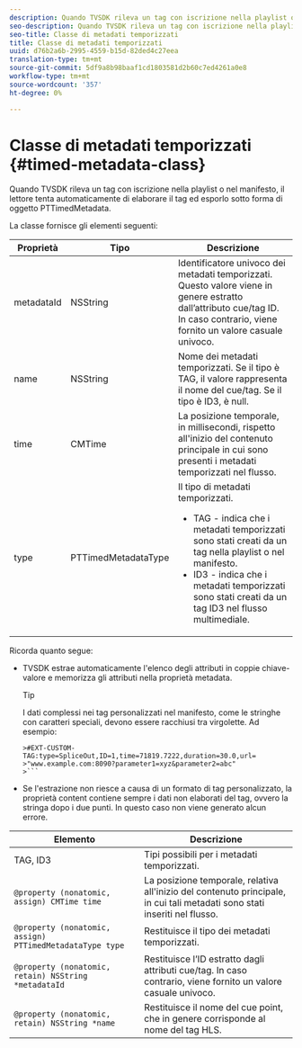 ```yaml
---
description: Quando TVSDK rileva un tag con iscrizione nella playlist o nel manifesto, il lettore tenta automaticamente di elaborare il tag ed esporlo sotto forma di oggetto PTTimedMetadata.
seo-description: Quando TVSDK rileva un tag con iscrizione nella playlist o nel manifesto, il lettore tenta automaticamente di elaborare il tag ed esporlo sotto forma di oggetto PTTimedMetadata.
seo-title: Classe di metadati temporizzati
title: Classe di metadati temporizzati
uuid: d76b2a6b-2995-4559-b15d-82ded4c27eea
translation-type: tm+mt
source-git-commit: 5df9a8b98baaf1cd1803581d2b60c7ed4261a0e8
workflow-type: tm+mt
source-wordcount: '357'
ht-degree: 0%

---
```



# Classe di metadati temporizzati {#timed-metadata-class}

Quando TVSDK rileva un tag con iscrizione nella playlist o nel manifesto, il lettore tenta automaticamente di elaborare il tag ed esporlo sotto forma di oggetto PTTimedMetadata.

La classe fornisce gli elementi seguenti:

<table id="table_FFC56AC5B1E04DA99C9309C0223ABA90"> 
 <thead> 
  <tr> 
   <th colname="col1" class="entry"><b>Proprietà</b></th> 
   <th colname="col02" class="entry"><b>Tipo</b> </th> 
   <th colname="col2" class="entry"><b>Descrizione</b></th> 
  </tr>
 </thead>
 <tbody> 
  <tr> 
   <td colname="col1"> <span class="codeph"> metadataId</span> </td> 
   <td colname="col02"><span class="codeph"> NSString</span> </td> 
   <td colname="col2"> Identificatore univoco dei metadati temporizzati. Questo valore viene in genere estratto dall’attributo cue/tag ID. In caso contrario, viene fornito un valore casuale univoco. </td> 
  </tr> 
  <tr> 
   <td colname="col1"><span class="codeph"> name</span> </td> 
   <td colname="col02"><span class="codeph"> NSString</span></td> 
   <td colname="col2"> Nome dei metadati temporizzati. Se il tipo è <span class="codeph"> TAG</span>, il valore rappresenta il nome del cue/tag. Se il tipo è <span class="codeph"> ID3</span>, è null. </td> 
  </tr> 
  <tr> 
   <td colname="col1"><span class="codeph"> time</span> </td> 
   <td colname="col02"><span class="codeph"> CMTime</span></td> 
   <td colname="col2"> La posizione temporale, in millisecondi, rispetto all'inizio del contenuto principale in cui sono presenti i metadati temporizzati nel flusso. </td> 
  </tr> 
  <tr> 
   <td colname="col1"><span class="codeph"> type</span> </td> 
   <td colname="col02"> <span class="codeph"> PTTimedMetadataType</span></td> 
   <td colname="col2">Il tipo di metadati temporizzati. 
    <ul id="ul_70FBFB33E9F846D8B38592560CCE9560"> 
     <li id="li_739D30561BFB4D9B97DF212E4880BA2C">TAG - indica che i metadati temporizzati sono stati creati da un tag nella playlist o nel manifesto. </li> 
     <li id="li_E785E1DEF1CC4D9DBE7764E5D05EFAFC">ID3 - indica che i metadati temporizzati sono stati creati da un tag ID3 nel flusso multimediale. </li> 
    </ul> </td> 
  </tr> 
 </tbody> 
</table>

<!--<a id="section_737CC47997F74F80A3C5C6171ADE120E"></a>-->

Ricorda quanto segue:

* TVSDK estrae automaticamente l&#39;elenco degli attributi in coppie chiave-valore e memorizza gli attributi nella proprietà metadata.

   >[!TIP]
   >
   >I dati complessi nei tag personalizzati nel manifesto, come le stringhe con caratteri speciali, devono essere racchiusi tra virgolette. Ad esempio:
   >
   >
   ```
   >#EXT-CUSTOM-TAG:type=SpliceOut,ID=1,time=71819.7222,duration=30.0,url=
   >"www.example.com:8090?parameter1=xyz&parameter2=abc"
   >```

* Se l&#39;estrazione non riesce a causa di un formato di tag personalizzato, la proprietà content contiene sempre i dati non elaborati del tag, ovvero la stringa dopo i due punti. In questo caso non viene generato alcun errore.

| **Elemento** | **Descrizione** |
|---|---|
| TAG, ID3 | Tipi possibili per i metadati temporizzati. |
| `@property (nonatomic, assign) CMTime time` | La posizione temporale, relativa all&#39;inizio del contenuto principale, in cui tali metadati sono stati inseriti nel flusso. |
| `@property (nonatomic, assign) PTTimedMetadataType type` | Restituisce il tipo dei metadati temporizzati. |
| `@property (nonatomic, retain) NSString *metadataId` | Restituisce l’ID estratto dagli attributi cue/tag. In caso contrario, viene fornito un valore casuale univoco. |
| `@property (nonatomic, retain) NSString *name` | Restituisce il nome del cue point, che in genere corrisponde al nome del tag HLS. |